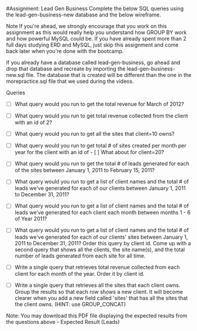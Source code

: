 #Assignment: Lead Gen Business
Complete the below SQL queries using the lead-gen-business-new database and the below wireframe.



Note
If you're ahead, we strongly encourage that you work on this assignment as this would really help you understand how GROUP BY work and how powerful MySQL could be. If you have already spent more than 2 full days studying ERD and MySQL, just skip this assignment and come back later when you're done with the bootcamp. 

If you already have a database called lead-gen-business, go ahead and drop that database and recreate by importing the lead-gen-business-new.sql file. The database that is created will be different than the one in the morepractice.sql file that we used during the videos.

Queries
- [ ] What query would you run to get the total revenue for March of 2012?

- [ ] What query would you run to get total revenue collected from the client with an id of 2?

- [ ] What query would you run to get all the sites that client=10 owns?

- [ ] What query would you run to get total # of sites created per month per year for the client with an id of - [ ] What about for client=20?

- [ ] What query would you run to get the total # of leads generated for each of the sites between January 1, 2011 to February 15, 2011?

- [ ] What query would you run to get a list of client names and the total # of leads we've generated for each of our clients between January 1, 2011 to December 31, 2011?

- [ ] What query would you run to get a list of client names and the total # of leads we've generated for each client each month between months 1 - 6 of Year 2011?

- [ ] What query would you run to get a list of client names and the total # of leads we've generated for each of our clients' sites between January 1, 2011 to December 31, 2011? Order this query by client id.  Come up with a second query that shows all the clients, the site name(s), and the total number of leads generated from each site for all time.

- [ ] Write a single query that retrieves total revenue collected from each client for each month of the year. Order it by client id.

- [ ] Write a single query that retrieves all the sites that each client owns. Group the results so that each row shows a new client. It will become clearer when you add a new field called 'sites' that has all the sites that the client owns. (HINT: use GROUP_CONCAT)

Note: You may download this PDF file displaying the expected results from the questions above - Expected Result (Leads)